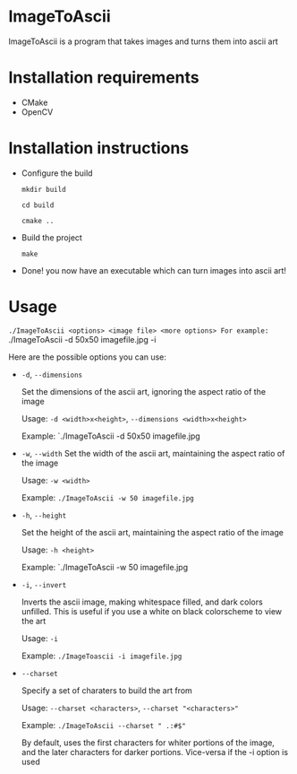 # ImageToAscii
ImageToAscii is a program that takes images and turns them into ascii art

# Installation requirements
- CMake
- OpenCV

# Installation instructions
- Configure the build

  `mkdir build`

  `cd build`

  `cmake ..`

- Build the project

  `make`

- Done! you now have an executable which can turn images into ascii art!

# Usage
`./ImageToAscii <options> <image file> <more options>
For example:
`./ImageToAscii -d 50x50 imagefile.jpg -i

Here are the possible options you can use:


- `-d`, `--dimensions`

  Set the dimensions of the ascii art, ignoring the aspect ratio of the image

  Usage: `-d <width>x<height>`, `--dimensions <width>x<height>`

  Example: `./ImageToAscii -d 50x50 imagefile.jpg

- `-w`, `--width`
  Set the width of the ascii art, maintaining the aspect ratio of the image

  Usage: `-w <width>`

  Example: `./ImageToAscii -w 50 imagefile.jpg`

- `-h`, `--height`

  Set the height of the ascii art, maintaining the aspect ratio of the image

  Usage: `-h <height>`

  Example: `./ImageToAscii -w 50 imagefile.jpg

- `-i`, `--invert`

  Inverts the ascii image, making whitespace filled, and dark colors unfilled. This is useful
  if you use a white on black colorscheme to view the art

  Usage: `-i`

  Example: `./ImageToascii -i imagefile.jpg`

- `--charset`

  Specify a set of charaters to build the art from

  Usage: `--charset <characters>`, `--charset "<characters>"`
  
  Example: `./ImageToAscii --charset " .:#$"`
  
  By default, uses the first characters for whiter portions of the image, and the later characters for darker portions. 
  Vice-versa if the -i option is used
  
